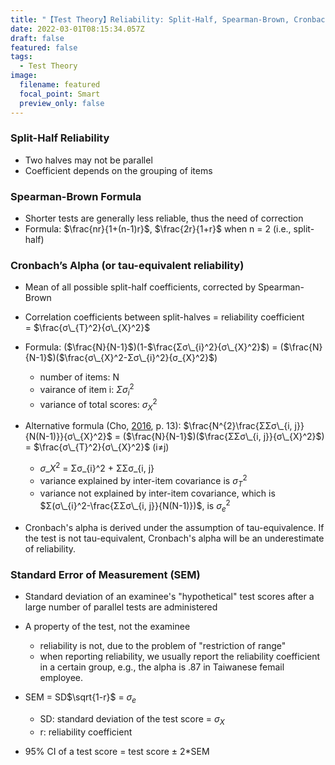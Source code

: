 ```yaml
---
title: "【Test Theory】Reliability: Split-Half, Spearman-Brown, Cronbach, & SEM"
date: 2022-03-01T08:15:34.057Z
draft: false
featured: false
tags:
  - Test Theory
image:
  filename: featured
  focal_point: Smart
  preview_only: false
---
```

### Split-Half Reliability

* Two halves may not be parallel
* Coefficient depends on the grouping of items

### Spearman-Brown Formula

* Shorter tests are generally less reliable, thus the need of correction
* Formula: $\frac{nr}{1+(n-1)r}$, $\frac{2r}{1+r}$ when n = 2 (i.e., split-half)

### Cronbach’s Alpha (or tau-equivalent reliability)

* Mean of all possible split-half coefficients, corrected by Spearman-Brown
* Correlation coefficients between split-halves = reliability coefficient = $\frac{σ\_{T}^2}{σ\_{X}^2}$
* Formula: ($\frac{N}{N-1}$)(1-$\frac{Σσ\_{i}^2}{σ\_{X}^2}$) = ($\frac{N}{N-1}$)($\frac{σ\_{X}^2-Σσ\_{i}^2}{σ_{X}^2}$)

  * number of items: N
  * vairance of item i: $Σσ_{i}^2$
  * variance of total scores: $σ_{X}^2$
* Alternative formula (Cho, [2016](https://doi.org/10.1177/1094428116656239), p. 13): $\frac{N^{2}\frac{ΣΣσ\_{i, j}}{N(N-1)}}{σ\_{X}^2}$ = ($\frac{N}{N-1}$)($\frac{ΣΣσ\_{i, j}}{σ\_{X}^2}$) = $\frac{σ\_{T}^2}{σ\_{X}^2}$ (i≠j)

  * $σ\_{X}^2$ = Σσ\_{i}^2 + ΣΣσ_{i, j}
  * variance explained by inter-item covariance is $σ_{T}^2$
  * variance not explained by inter-item covariance, which is $Σ(σ\_{i}^2-\frac{ΣΣσ\_{i, j}}{N(N-1)})$, is $σ_{e}^2$
* Cronbach's alpha is derived under the assumption of tau-equivalence. If the test is not tau-equivalent, Cronbach's alpha will be an underestimate of reliability.

### Standard Error of Measurement (SEM)

* Standard deviation of an examinee's "hypothetical" test scores after a large number of parallel tests are administered
* A property of the test, not the examinee

  * reliability is not, due to the problem of "restriction of range"
  * when reporting reliability, we usually report the reliability coefficient in a certain group, e.g., the alpha is .87 in Taiwanese femail employee.
* SEM = SD$\sqrt{1-r}$ = $σ_{e}$

  * SD: standard deviation of the test score = $σ_{X}$
  * r: reliability coefficient
* 95% CI of a test score = test score ± 2*SEM